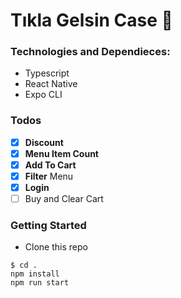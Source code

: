 
# Tıkla Gelsin Case 🍔

### Technologies and Dependieces:

- Typescript
- React Native
- Expo CLI

### Todos
- [x] **Discount**
- [x] **Menu Item Count**
- [x] **Add To Cart**
- [x] **Filter** Menu
- [x] **Login**
- [ ] Buy and Clear Cart

### Getting Started

- Clone this repo
```
$ cd .
npm install
npm run start

```

